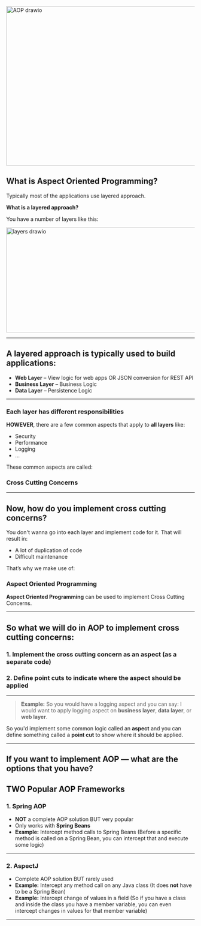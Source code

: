 
<img width="850" height="425" alt="AOP drawio" src="https://github.com/user-attachments/assets/2b4f1f90-68e2-4d25-a1b8-74df94c04f43" />

## What is Aspect Oriented Programming?
Typically most of the applications use layered approach.

**What is a layered approach?**

You have a number of layers like this:

<img width="850" height="280" alt="layers drawio" src="https://github.com/user-attachments/assets/961b4198-d193-432f-8232-bff37412f07d" />

---

## A layered approach is typically used to build applications:

* **Web Layer** – View logic for web apps OR JSON conversion for REST API
* **Business Layer** – Business Logic
* **Data Layer** – Persistence Logic

--- 

### Each layer has different responsibilities
**HOWEVER**, there are a few common aspects that apply to **all layers** like:
* Security
* Performance
* Logging
* ...

These common aspects are called:

### **Cross Cutting Concerns**

---

## Now, how do you implement cross cutting concerns?

You don't wanna go into each layer and implement code for it. That will result in:

* A lot of duplication of code
* Difficult maintenance

That’s why we make use of:

### **Aspect Oriented Programming**

**Aspect Oriented Programming** can be used to implement Cross Cutting Concerns.

---

## So what we will do in AOP to implement cross cutting concerns:

### 1. Implement the cross cutting concern as an **aspect** (as a separate code)

### 2. Define **point cuts** to indicate where the aspect should be applied

---

> **Example:**
> So you would have a logging aspect and you can say:
> I would want to apply logging aspect on **business layer**, **data layer**, or **web layer**.

So you'd implement some common logic called an **aspect**
and you can define something called a **point cut**
to show where it should be applied.

---

## If you want to implement AOP — what are the options that you have?


## TWO Popular AOP Frameworks

### 1. Spring AOP

* **NOT** a complete AOP solution BUT very popular
* Only works with **Spring Beans**
* **Example:** Intercept method calls to Spring Beans
  (Before a specific method is called on a Spring Bean, you can intercept that and execute some logic)

---

### 2. AspectJ

* Complete AOP solution BUT rarely used
* **Example:** Intercept any method call on any Java class
  (It does **not** have to be a Spring Bean)
* **Example:** Intercept change of values in a field
  (So if you have a class and inside the class you have a member variable,
  you can even intercept changes in values for that member variable)

---
